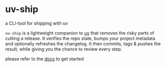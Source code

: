 # uv-ship
a CLI-tool for shipping with uv

`uv-ship` is a lightweight companion to [uv](https://docs.astral.sh/uv/) that removes the risky parts of cutting a release. It verifies the repo state, bumps your project metadata and optionally refreshes the changelog. It then commits, tags & pushes the result, while giving you the chance to review every step.

please refer to the [docs](floraths.github.io/uv-ship/) to get started
